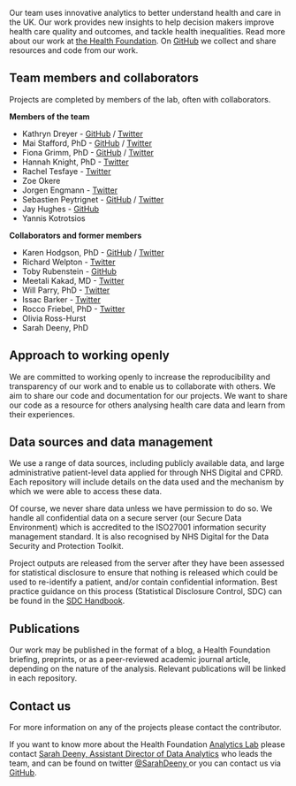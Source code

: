 Our team uses innovative analytics to better understand health and care in the UK. Our work provides new insights to help decision makers improve health care quality and outcomes, and tackle health inequalities. Read more about our work at [the Health Foundation](https://www.health.org.uk/what-we-do/quality-and-data-analytics/in-house-data-analytics). On [GitHub](https://github.com/HFAnalyticsLab) we collect and share resources and code from our work. 

## Team members and collaborators
Projects are completed by members of the lab, often with collaborators.  

**Members of the team**  

* Kathryn Dreyer - [GitHub](https://github.com/kathdreyer) / [Twitter](https://twitter.com/kathrynadreyer)
* Mai Stafford, PhD - [GitHub](https://github.com/maistafford) / [Twitter](https://twitter.com/stafford_xm)
* Fiona Grimm, PhD - [GitHub](https://github.com/fiona-grimm) / [Twitter](https://twitter.com/fiona_grimm)
* Hannah Knight, PhD - [Twitter](https://twitter.com/HannahEllin)
* Rachel Tesfaye - [Twitter](https://twitter.com/RachelETesfaye)
* Zoe Okere 
* Jorgen Engmann - [Twitter](https://twitter.com/EngmannJorgen)
* Sebastien Peytrignet - [GitHub](https://github.com/speytrignet-thf) / [Twitter](https://twitter.com/SebastienPeytr2)
* Jay Hughes - [GitHub](https://github.com/Jay-ops256)
* Yannis Kotrotsios

**Collaborators and former members**  
* Karen Hodgson, PhD - [GitHub](https://github.com/KarenHodgson) / [Twitter](https://twitter.com/KarenHodgePodge)
* Richard Welpton - [Twitter](https://twitter.com/rwelpton)
* Toby Rubenstein - [GitHub](https://github.com/trubens71)
* Meetali Kakad, MD - [Twitter](https://twitter.com/tali_md)
* Will Parry, PhD - [Twitter](https://twitter.com/DrWillParry)
* Issac Barker - [Twitter](https://twitter.com/isaacbarker)
* Rocco Friebel, PhD - [Twitter](https://twitter.com/r_friebel)
* Olivia Ross-Hurst
* Sarah Deeny, PhD


## Approach to working openly  
We are committed to working openly to increase the reproducibility and transparency of our work and to enable us to collaborate with others. We aim to share our code and documentation for our projects. We want to share our code as a resource for others analysing health care data and learn from their experiences. 

## Data sources and data management
We use a range of data sources, including publicly available data, and large administrative patient-level data applied for through NHS Digital and CPRD. Each repository will include details on the data used and the mechanism by which we were able to access these data.  

Of course, we never share data unless we have permission to do so. We handle all confidential data on a secure server (our Secure Data Environment) which is accredited to the ISO27001 information security management standard.  It is also recognised by NHS Digital for the Data Security and Protection Toolkit.  

Project outputs are released from the server after they have been assessed for statistical disclosure to ensure that nothing is released which could be used to re-identify a patient, and/or contain confidential information.  Best practice guidance on this process (Statistical Disclosure Control, SDC) can be found in the [SDC Handbook](https://securedatagroup.org/sdc-handbook/).


## Publications
Our work may be published in the format of a blog, a Health Foundation briefing, preprints, or as a peer-reviewed academic journal article, depending on the nature of the analysis. Relevant publications will be linked in each repository. 

## Contact us
For more information on any of the projects please contact the contributor. 

If you want to know more about the Health Foundation [Analytics Lab](https://www.health.org.uk/about-the-health-foundation/our-people/data-analytics-team) please contact [Sarah Deeny, Assistant Director of Data Analytics](https://www.health.org.uk/about-the-health-foundation/our-people/data-analytics-team/sarah-deeny) who leads the team, and can be found on twitter [@SarahDeeny ](https://twitter.com/SarahDeeny) or you can contact us via [GitHub](https://github.com/HFAnalyticsLab).

